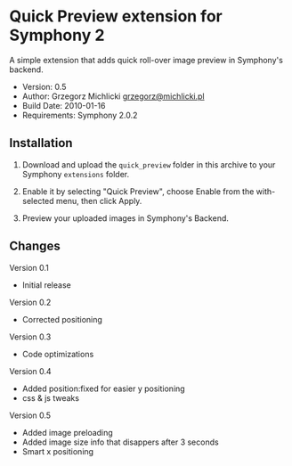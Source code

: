 Quick Preview extension for Symphony 2
======================================

A simple extension that adds quick roll-over image preview in Symphony's backend.

- Version: 0.5
- Author: Grzegorz Michlicki <grzegorz@michlicki.pl>
- Build Date: 2010-01-16
- Requirements: Symphony 2.0.2

## Installation

1. Download and upload the `quick_preview` folder in this archive to your Symphony `extensions` folder.

2. Enable it by selecting "Quick Preview", choose Enable from the with-selected menu, then click Apply.

3. Preview your uploaded images in Symphony's Backend.

## Changes

Version 0.1

- Initial release

Version 0.2

- Corrected positioning

Version 0.3

- Code optimizations

Version 0.4

- Added position:fixed for easier y positioning
- css & js tweaks

Version 0.5

- Added image preloading
- Added image size info that disappers after 3 seconds
- Smart x positioning